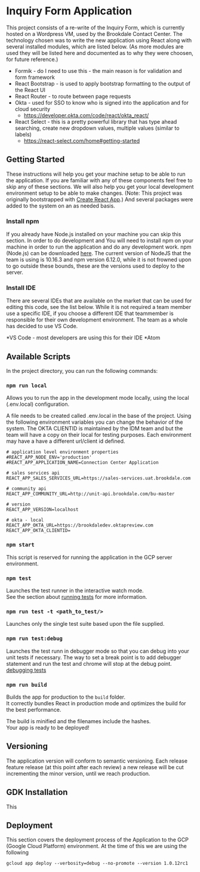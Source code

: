 # Inquiry Form Application

This project consists of a re-write of the Inquiry Form, which is currently hosted on a Wordpress VM, used by the Brookdale Contact Center.  The technology chosen was to write the new application using React along with several installed modules, which are listed below. (As more modules are used they will be listed here and documented as to why they were choosen, for future reference.)

* Formik - do I need to use this - the main reason is for validation and form framework
* React Bootstrap - is used to apply bootstrap formatting to the output of the React UI
* React Router - to route between page requests
* Okta - used for SSO to know who is signed into the application and for cloud security 
  - https://developer.okta.com/code/react/okta_react/
* React Select - this is a pretty powerful library that has type ahead searching, create new dropdown values, multiple values (similar to labels)
	- https://react-select.com/home#getting-started


## Getting Started

These instructions will help you get your machine setup to be able to run the application. If you are familiar with any of these components feel free to skip any of these sections. We will also help you get your local development environment setup to be able to make changes. (Note: This project was originally bootstrapped with [Create React App](https://github.com/facebook/create-react-app).)  And several packages were added to the system on an as needed basis.

### Install npm

If you already have Node.js installed on your machine you can skip this section.  In order to do development and You will need to install npm on your machine in order to run the application and do any development work.  npm (Node.js) can be downloaded [here](https://nodejs.org/en/download/).  The current version of NodeJS that the team is using is 10.16.3 and npm version 6.12.0, while it is not frowned upon to go outside these bounds, these are the versions used to deploy to the server.

### Install IDE

There are several IDEs that are available on the market that can be used for editing this code, see the list below.  While it is not required a team member use a specific IDE, if you choose a different IDE that teammember is responsible for their own development environment.  The team as a whole has decided to use VS Code.

*VS Code - most developers are using this for their IDE
*Atom

## Available Scripts

In the project directory, you can run the following commands:

### `npm run local`

Allows you to run the app in the development mode locally, using the local (.env.local) configuration.

A file needs to be created called .env.local in the base of the project.  Using the following environment variables you can change the behavior of the system.  The OKTA CLIENTID is maintained by the IDM team and but the team will have a copy on their local for testing purposes.  Each environment may have a have a different url/client id defined.

````
# application level environment properties
#REACT_APP_NODE_ENV='production'
#REACT_APP_APPLICATION_NAME=Connection Center Application

# sales services api
REACT_APP_SALES_SERVICES_URL=https://sales-services.uat.brookdale.com

# community api
REACT_APP_COMMUNITY_URL=http://unit-api.brookdale.com/bu-master

# version
REACT_APP_VERSION=localhost

# okta - local
REACT_APP_OKTA_URL=https://brookdaledev.oktapreview.com
REACT_APP_OKTA_CLIENTID=
````

### `npm start`

This script is reserved for running the application in the GCP server environment.

### `npm test`

Launches the test runner in the interactive watch mode.<br>
See the section about [running tests](https://facebook.github.io/create-react-app/docs/running-tests) for more information.

### `npm run test -t <path_to_test/>`

Launches only the single test suite based upon the file supplied.

### `npm run test:debug`

Launches the test runn in debugger mode so that you can debug into your unit tests if necessary.  The way to set a break point is to add debugger statement and run the test and chrome will stop at the debug point. [debugging tests](https://facebook.github.io/create-react-app/docs/debugging-tests)

### `npm run build`

Builds the app for production to the `build` folder.<br>
It correctly bundles React in production mode and optimizes the build for the best performance.

The build is minified and the filenames include the hashes.<br>
Your app is ready to be deployed!

## Versioning

The application version will conform to semantic versioning.  Each release feature release (at this point after each review) a new release will be cut incrementing the
minor version, until we reach production.

## GDK Installation

This

## Deployment

This section covers the deployment process of the Application to the GCP (Google Cloud Platform) environment.  At the time of this we are using the following

```
gcloud app deploy --verbosity=debug --no-promote --version 1.0.12rc1
```
